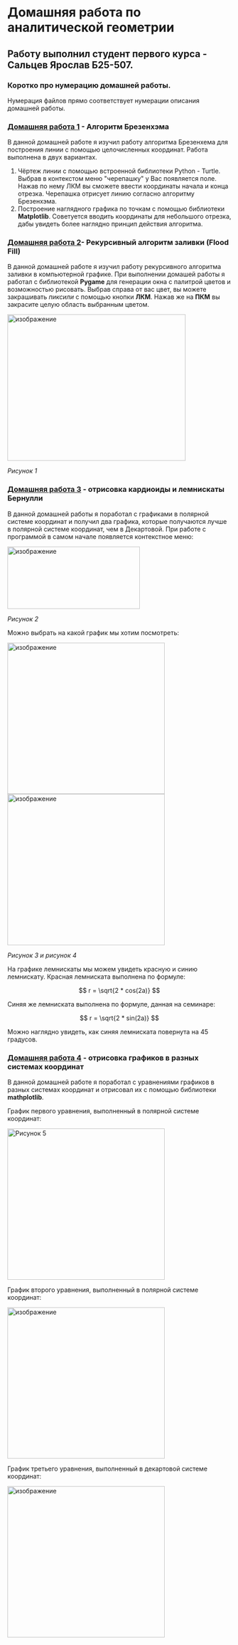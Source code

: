# Домашняя работа по аналитической геометрии
## **Работу выполнил студент первого курса - Сальцев Ярослав Б25-507.**

### Коротко про нумерацию домашней работы.
Нумерация файлов прямо соответствует нумерации описания домашней работы.

### [Домашняя работа 1](https://github.com/Krastti/Homework/blob/main/Homework%201.py) - Алгоритм Брезенхэма
В данной домашней работе я изучил работу алгоритма Брезенхема для построения линии с помощью целочисленных координат. Работа выполнена в двух вариантах.
1) Чёртеж линии с помощью встроенной библиотеки Python - Turtle. Выбрав в контекстом меню "черепашку" у Вас появляется поле. Нажав по нему ЛКМ вы сможете ввести координаты начала и конца отрезка. Черепашка отрисует линию согласно алгоритму Брезенхэма.
2) Построение наглядного графика по точкам с помощью библиотеки **Matplotlib**. Советуется вводить координаты для небольшого отрезка, дабы увидеть более наглядно принцип действия алгоритма. 

### [Домашняя работа 2](https://github.com/Krastti/Homework/blob/main/Homework%202.py)- Рекурсивный алгоритм заливки (**Flood Fill**)
В данной домашней работе я изучил работу рекурсивного алгоритма заливки в компьютерной графике. При выполнении домашей работы я работал с библиотекой **Pygame** для генерации окна с палитрой цветов и возможностью рисовать. Выбрав справа от вас цвет, вы можете закрашивать *пиксили* с помощью кнопки **ЛКМ**. Нажав же на **ПКМ** вы закрасите целую область выбранным цветом. 

<img width="401" height="329" alt="изображение" src="https://github.com/user-attachments/assets/8247fc01-e0ac-492d-badd-cc37a19f3de7" />

*Рисунок 1*

### [Домашняя работа 3](https://github.com/Krastti/Homework/blob/main/Homework%203.py) - отрисовка кардиоиды и лемнискаты Бернулли
В данной домашней работы я поработал с графиками в полярной системе координат и получил два графика, которые получаются лучше в полярной системе координат, чем в Декартовой.
При работе с программой в самом начале появляется контекстное меню:

<img width="298" height="140" alt="изображение" src="https://github.com/user-attachments/assets/920d8242-95cd-4ee9-bdf7-0161da02380c" />

*Рисунок 2*

Можно выбрать на какой график мы хотим посмотреть:

<img width="354" height="340" alt="изображение" src="https://github.com/user-attachments/assets/a7093b35-76f9-44c3-9f2d-b2eec5805564" /> <img width="354" height="340" alt="изображение" src="https://github.com/user-attachments/assets/3cd5593a-6572-4e83-8718-363c9b53fee9" />

*Рисунок 3 и рисунок 4*

На графике лемнискаты мы можем увидеть красную и синию лемнискату. Красная лемниската выполнена по формуле:

$$ 
r = \sqrt{2 * cos(2a)} 
$$

Синяя же лемниската выполнена по формуле, данная на семинаре:

$$
r = \sqrt{2 * sin(2a)}
$$

Можно наглядно увидеть, как синяя лемниската повернута на 45 градусов.

### [Домашняя работа 4](https://github.com/Krastti/Homework/blob/main/Homework%204.py) - отрисовка графиков в разных системах координат
В данной домашней работе я поработал с уравнениями графиков в разных системах координат и отрисовал их с помощью библиотеки **mathplotlib**.

График первого уравнения, выполненный в полярной системе координат:

<img width="354" height="340" alt="Рисунок 5" src="https://github.com/user-attachments/assets/c3e4decf-34bc-4c5c-91cc-9cf1e3e1ef61" />

График второго уравнения, выполненный в полярной системе координат:

<img width="354" height="340" alt="изображение" src="https://github.com/user-attachments/assets/cd2e920a-d999-4364-b6f1-34d1d1e1bcc9" />

График третьего уравнения, выполненный в декартовой системе координат:

<img width="354" height="340" alt="изображение" src="https://github.com/user-attachments/assets/1666b089-6e21-4815-9e98-23d789724be0" />
